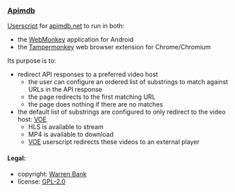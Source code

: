 ### [Apimdb](https://github.com/warren-bank/crx-Apimdb/tree/webmonkey-userscript/es5)

[Userscript](https://github.com/warren-bank/crx-Apimdb/raw/webmonkey-userscript/es5/webmonkey-userscript/Apimdb.user.js) for [apimdb.net](https://v2.apimdb.net/) to run in both:
* the [WebMonkey](https://github.com/warren-bank/Android-WebMonkey) application for Android
* the [Tampermonkey](https://chrome.google.com/webstore/detail/tampermonkey/dhdgffkkebhmkfjojejmpbldmpobfkfo) web browser extension for Chrome/Chromium

Its purpose is to:
* redirect API responses to a preferred video host
  - the user can configure an ordered list of substrings to match against URLs in the API response
  - the page redirects to the first matching URL
  - the page does nothing if there are no matches
* the default list of substrings are configured to only redirect to the video host: [VOE](https://voe.sx/)
  - HLS is available to stream
  - MP4 is available to download
  - [VOE](https://github.com/warren-bank/crx-VOE/tree/webmonkey-userscript/es5) userscript redirects these videos to an external player

#### Legal:

* copyright: [Warren Bank](https://github.com/warren-bank)
* license: [GPL-2.0](https://www.gnu.org/licenses/old-licenses/gpl-2.0.txt)
